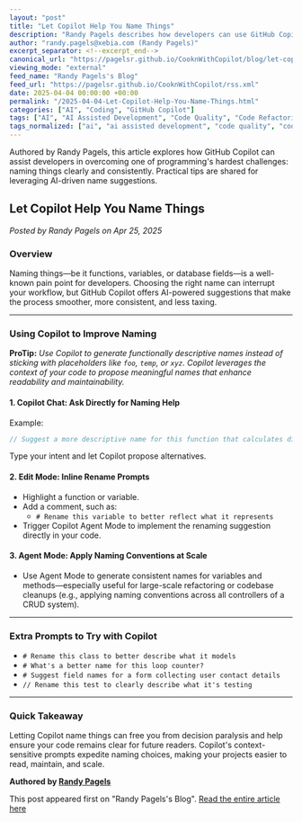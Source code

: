 ```yaml
---
layout: "post"
title: "Let Copilot Help You Name Things"
description: "Randy Pagels describes how developers can use GitHub Copilot to generate better names for functions, variables, and other code elements. The article provides practical suggestions for using Copilot’s chat, edit, and agent modes to improve naming consistency and code clarity across your projects."
author: "randy.pagels@xebia.com (Randy Pagels)"
excerpt_separator: <!--excerpt_end-->
canonical_url: "https://pagelsr.github.io/CooknWithCopilot/blog/let-copilot-help-you-name-things.html"
viewing_mode: "external"
feed_name: "Randy Pagels's Blog"
feed_url: "https://pagelsr.github.io/CooknWithCopilot/rss.xml"
date: 2025-04-04 00:00:00 +00:00
permalink: "/2025-04-04-Let-Copilot-Help-You-Name-Things.html"
categories: ["AI", "Coding", "GitHub Copilot"]
tags: ["AI", "AI Assisted Development", "Code Quality", "Code Refactoring", "Coding", "Copilot Agent Mode", "Copilot Chat", "Developer Productivity", "Function Naming", "GitHub Copilot", "Naming Conventions", "Posts", "Variable Naming"]
tags_normalized: ["ai", "ai assisted development", "code quality", "code refactoring", "coding", "copilot agent mode", "copilot chat", "developer productivity", "function naming", "github copilot", "naming conventions", "posts", "variable naming"]
---
```


Authored by Randy Pagels, this article explores how GitHub Copilot can assist developers in overcoming one of programming's hardest challenges: naming things clearly and consistently. Practical tips are shared for leveraging AI-driven name suggestions.<!--excerpt_end-->

## Let Copilot Help You Name Things

*Posted by Randy Pagels on Apr 25, 2025*

### Overview

Naming things—be it functions, variables, or database fields—is a well-known pain point for developers. Choosing the right name can interrupt your workflow, but GitHub Copilot offers AI-powered suggestions that make the process smoother, more consistent, and less taxing.

---

### Using Copilot to Improve Naming

**ProTip:**
*Use Copilot to generate functionally descriptive names instead of sticking with placeholders like `foo`, `temp`, or `xyz`. Copilot leverages the context of your code to propose meaningful names that enhance readability and maintainability.*

#### 1. Copilot Chat: Ask Directly for Naming Help

Example:

```js
// Suggest a more descriptive name for this function that calculates discount based on user role and cart total
```

Type your intent and let Copilot propose alternatives.

#### 2. Edit Mode: Inline Rename Prompts

- Highlight a function or variable.
- Add a comment, such as:
  - `# Rename this variable to better reflect what it represents`
- Trigger Copilot Agent Mode to implement the renaming suggestion directly in your code.

#### 3. Agent Mode: Apply Naming Conventions at Scale

- Use Agent Mode to generate consistent names for variables and methods—especially useful for large-scale refactoring or codebase cleanups (e.g., applying naming conventions across all controllers of a CRUD system).

---

### Extra Prompts to Try with Copilot

- `# Rename this class to better describe what it models`
- `# What's a better name for this loop counter?`
- `# Suggest field names for a form collecting user contact details`
- `// Rename this test to clearly describe what it's testing`

---

### Quick Takeaway

Letting Copilot name things can free you from decision paralysis and help ensure your code remains clear for future readers. Copilot's context-sensitive prompts expedite naming choices, making your projects easier to read, maintain, and scale.

**Authored by [Randy Pagels](mailto:randy.pagels@xebia.com)**

This post appeared first on "Randy Pagels's Blog". [Read the entire article here](https://pagelsr.github.io/CooknWithCopilot/blog/let-copilot-help-you-name-things.html)
